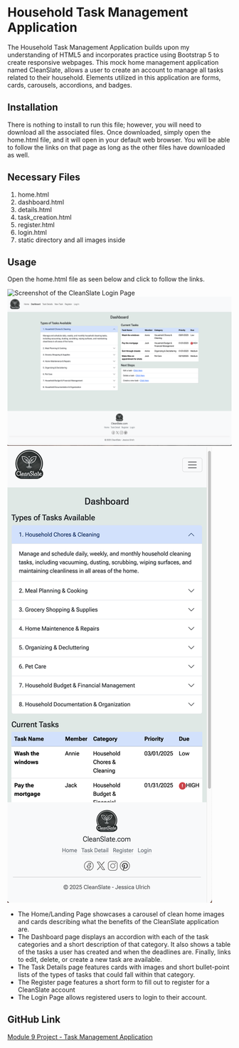 # Household Task Management Application

The Household Task Management Application builds upon my understanding of HTML5 and incorporates practice using Bootstrap 5 to create responsive webpages.  This mock home management application named CleanSlate, allows a user to create an account to manage all tasks related to their household. Elements utilized in this application are forms, cards, carousels, accordions, and badges.


## Installation

There is nothing to install to run this file; however, you will need to download all the associated files. Once downloaded, simply open the home.html file, and it will open in your default web browser. You will be able to follow the links on that page as long as the other files have downloaded as well.

## Necessary Files
1. home.html
2. dashboard.html
3. details.html
4. task_creation.html
5. register.html
6. login.html
7. static directory and all images inside

## Usage

Open the home.html file as seen below and click to follow the links.

![Screenshot of the CleanSlate Login Page](static/login_screenshot.png)
![Screenshot of the CleanSlate Dashboard Page](static/dashboard_screenshot.png)
![Screenshot of the CleanSlate Responsive Dashboard Page](static/responsive_dashboard.png)

- The Home/Landing Page showcases a carousel of clean home images and cards describing what the benefits of the CleanSlate application are.
- The Dashboard page displays an accordion with each of the task categories and a short description of that category.  It also shows a table of the tasks a user has created and when the deadlines are.  Finally, links to edit, delete, or create a new task are available.
- The Task Details page features cards with images and short bullet-point lists of the types of tasks that could fall within that category.
- The Register page features a short form to fill out to register for a CleanSlate account
- The Login Page allows registered users to login to their account.

## GitHub Link
[Module 9 Project - Task Management Application](https://github.com/jessicaanne0982/Module9_Project_Task_Management_App)